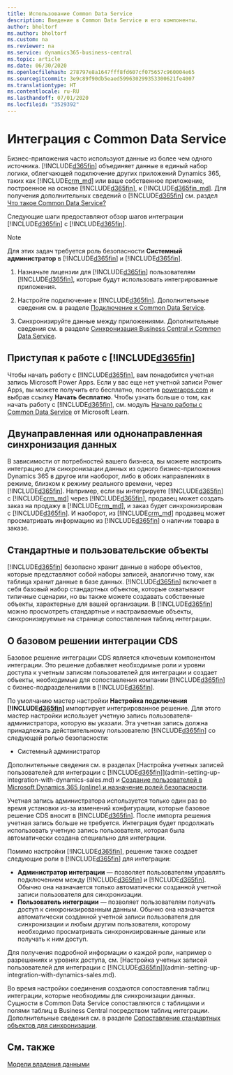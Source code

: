 ```yaml
---
title: Использование Common Data Service
description: Введение в Common Data Service и его компоненты.
author: bholtorf
ms.author: bholtorf
ms.custom: na
ms.reviewer: na
ms.service: dynamics365-business-central
ms.topic: article
ms.date: 06/30/2020
ms.openlocfilehash: 278797e8a1647fff8fd607cf075657c960004e65
ms.sourcegitcommit: 3e9c89f90db5eaed599630299353300621fe4007
ms.translationtype: HT
ms.contentlocale: ru-RU
ms.lasthandoff: 07/01/2020
ms.locfileid: "3529392"
---
```

# <a name="integrating-with-common-data-service"></a>Интеграция с Common Data Service

Бизнес-приложения часто используют данные из более чем одного источника. [!INCLUDE[d365fin](includes/cds_long_md.md)] объединяет данные в единый набор логики, облегчающей подключение других приложений Dynamics 365, таких как [!INCLUDE[crm_md](includes/crm_md.md)] или ваше собственное приложение, построенное на основе [!INCLUDE[d365fin](includes/cds_long_md.md)], к [!INCLUDE[d365fin_md](includes/d365fin_md.md)]. Для получения дополнительных сведений о [!INCLUDE[d365fin](includes/cds_long_md.md)] см. раздел [Что такое Common Data Service?](https://docs.microsoft.com/powerapps/maker/common-data-service/data-platform-intro)

Следующие шаги предоставляют обзор шагов интеграции [!INCLUDE[d365fin](includes/cds_long_md.md)] с [!INCLUDE[d365fin](includes/d365fin_md.md)].

> [!Note]  
> Для этих задач требуется роль безопасности **Системный администратор** в [!INCLUDE[d365fin](includes/cds_long_md.md)] и [!INCLUDE[d365fin](includes/d365fin_md.md)].  

1. Назначьте лицензии для [!INCLUDE[d365fin](includes/cds_long_md.md)] пользователям [!INCLUDE[d365fin](includes/d365fin_md.md)], которые будут использовать интегрированные приложения.

2. Настройте подключение к [!INCLUDE[d365fin](includes/cds_long_md.md)]. Дополнительные сведения см. в разделе [Подключение к Common Data Service](admin-how-to-set-up-a-dynamics-crm-connection.md).  

3. Синхронизируйте данные между приложениями. Дополнительные сведения см. в разделе [Синхронизация Business Central и Common Data Service](admin-synchronizing-business-central-and-sales.md). 

## <a name="getting-started-with-d365fin"></a>Приступая к работе с [!INCLUDE[d365fin](includes/cds_long_md.md)]
Чтобы начать работу с [!INCLUDE[d365fin](includes/cds_long_md.md)], вам понадобится учетная запись Microsoft Power Apps. Если у вас еще нет учетной записи Power Apps, вы можете получить его бесплатно, посетив [powerapps.com](https://web.powerapps.com/?utm_source=padocs&utm_medium=linkinadoc&utm_campaign=referralsfromdoc) и выбрав ссылку **Начать бесплатно**. Чтобы узнать больше о том, как начать работу с [!INCLUDE[d365fin](includes/cds_long_md.md)], см. модуль [Начало работы с Common Data Service](https://docs.microsoft.com/learn/modules/get-started-with-powerapps-common-data-service/) от Microsoft Learn.

## <a name="bi-directional-or-uni-directional-data-synchronization"></a>Двунаправленная или однонаправленная синхронизация данных
В зависимости от потребностей вашего бизнеса, вы можете настроить интеграцию для синхронизации данных из одного бизнес-приложения Dynamics 365 в другое или наоборот, либо в обоих направлениях в режиме, близком к режиму реального времени, через [!INCLUDE[d365fin](includes/cds_long_md.md)]. Например, если вы интегрируете [!INCLUDE[d365fin](includes/d365fin_md.md)] с [!INCLUDE[crm_md](includes/crm_md.md)] через [!INCLUDE[d365fin](includes/cds_long_md.md)], продавец может создать заказ на продажу в [!INCLUDE[crm_md](includes/crm_md.md)], и заказ будет синхронизирован с [!INCLUDE[d365fin](includes/d365fin_md.md)]. И наоборот, из [!INCLUDE[crm_md](includes/crm_md.md)] продавец может просматривать информацию из [!INCLUDE[d365fin](includes/d365fin_md.md)] о наличии товара в заказе. 

## <a name="standard-and-custom-entities"></a>Стандартные и пользовательские объекты
[!INCLUDE[d365fin](includes/cds_long_md.md)] безопасно хранит данные в наборе объектов, которые представляют собой наборы записей, аналогично тому, как таблица хранит данные в базе данных. [!INCLUDE[d365fin](includes/cds_long_md.md)] включает в себя базовый набор стандартных объектов, которые охватывают типичные сценарии, но вы также можете создавать собственные объекты, характерные для вашей организации. В [!INCLUDE[d365fin](includes/d365fin_md.md)] можно просмотреть стандартные и настраиваемые объекты, синхронизируемые на странице сопоставления таблиц интеграции.

## <a name="about-the-base-cds-integration-solution"></a>О базовом решении интеграции CDS

Базовое решение интеграции CDS является ключевым компонентом интеграции. Это решение добавляет необходимые роли и уровни доступа к учетным записям пользователей для интеграции и создает объекты, необходимые для сопоставления компании [!INCLUDE[d365fin](includes/d365fin_md.md)] с бизнес-подразделениями в [!INCLUDE[d365fin](includes/cds_long_md.md)]. 

По умолчанию мастер настройки **Настройка подключения [!INCLUDE[d365fin](includes/cds_long_md.md)]** импортирует интегрированное решение. Для этого мастер настройки использует учетную запись пользователя-администратора, которую вы указали. Эта учетная запись должна принадлежать действительному пользователю [!INCLUDE[d365fin](includes/cds_long_md.md)] со следующей ролью безопасности:

* Системный администратор  

Дополнительные сведения см. в разделах [Настройка учетных записей пользователей для интеграции с [!INCLUDE[d365fin](includes/cds_long_md.md)]](admin-setting-up-integration-with-dynamics-sales.md) и [Создание пользователей в Microsoft Dynamics 365 (online) и назначение ролей безопасности](/dynamics365/customer-engagement/admin/create-users-assign-online-security-roles). 

Учетная запись администратора используется только один раз во время установки из-за изменений конфигурации, которые базовое решение CDS вносит в [!INCLUDE[d365fin](includes/cds_long_md.md)]. После импорта решения учетная запись больше не требуется. Интеграция будет продолжать использовать учетную запись пользователя, которая была автоматически создана специально для интеграции.

Помимо настройки [!INCLUDE[d365fin](includes/cds_long_md.md)], решение также создает следующие роли в [!INCLUDE[d365fin](includes/cds_long_md.md)] для интеграции:

* **Администратор интеграции** — позволяет пользователям управлять подключением между [!INCLUDE[d365fin](includes/d365fin_md.md)] и [!INCLUDE[d365fin](includes/cds_long_md.md)]. Обычно она назначается только автоматически созданной учетной записи пользователя для синхронизации.  
* **Пользователь интеграции** — позволяет пользователям получать доступ к синхронизированным данным. Обычно она назначается автоматически созданной учетной записи пользователя для синхронизации и любым другим пользователя, которому необходимо просматривать синхронизированные данные или получать к ним доступ.

Для получения подробной информации о каждой роли, например о разрешениях и уровнях доступа, см. [Настройка учетных записей пользователей для интеграции с [!INCLUDE[d365fin](includes/cds_long_md.md)]](admin-setting-up-integration-with-dynamics-sales.md).

Во время настройки соединения создаются сопоставления таблиц интеграции, которые необходимы для синхронизации данных. Сущности в Common Data Service сопоставляются с таблицами и полями таблиц в Business Central посредством таблиц интеграции. Дополнительные сведения см. в разделе [Сопоставление стандартных объектов для синхронизации](admin-synchronizing-business-central-and-sales.md#standard-entity-mapping-for-synchronization).

## <a name="see-also"></a>См. также
[Модели владения данными](admin-cds-company-concept.md)  
<!--needs to be removed as this is moved to dev-itpro docs[Walkthrough: Customizing an Integration with Common Data Service](docs.microsoft.com/en-us/dynamics365/business-central/dev-itpro/administration/administration-custom-cds-integration) -->



